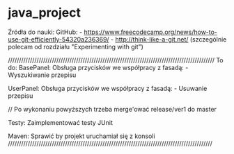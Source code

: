 # java_project

Źródła do nauki:
  GitHub:
    - https://www.freecodecamp.org/news/how-to-use-git-efficiently-54320a236369/
    - http://think-like-a-git.net/ (szczególnie polecam od rozdziału "Experimenting with git")

//////////////////////////////////////////////////////////////////////////////////////////////
To do:
  BasePanel:
    Obsługa przycisków we współpracy z fasadą:
    - Wyszukiwanie przepisu
    
  UserPanel:
    Obsługa przycisków we współpracy z fasadą:
    - Usuwanie przepisu

// Po wykonaniu powyższych trzeba merge'ować release/ver1 do master

  Testy:
    Zaimplementować testy JUnit

  Maven:
    Sprawić by projekt uruchamiał się z konsoli
/////////////////////////////////////////////////////////////////////////////////////////////
